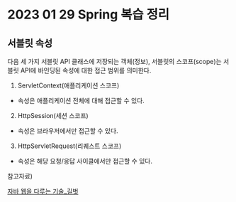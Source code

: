 # 2023 01 29 Spring 복습 정리 

## 서블릿 속성
다음 세 가지 서블릿 API 클래스에 저장되는 객체(정보), 서블릿의 스코프(scope)는 서블릿 API에 바인딩된 속성에 대한 접근 범위를 의미한다. 
1. ServletContext(애플리케이션 스코프)
- 속성은 애플리케이션 전체에 대해 접근할 수 있다.
2. HttpSession(세션 스코프)
- 속성은 브라우저에서만 접근할 수 있다.
3. HttpServletRequest(리퀘스트 스코프)
- 속성은 해당 요청/응답 사이클에서만 접근할 수 있다. 




참고자료)

[자바 웹을 다루는 기술_길벗](https://www.gilbut.co.kr/)